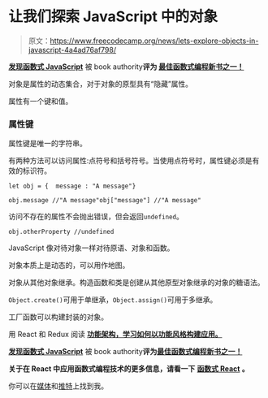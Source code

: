 # 让我们探索 JavaScript 中的对象

> 原文：<https://www.freecodecamp.org/news/lets-explore-objects-in-javascript-4a4ad76af798/>

[****发现函数式 JavaScript****](https://read.amazon.com/kp/embed?asin=B07PBQJYYG&preview=newtab&linkCode=kpe&ref_=cm_sw_r_kb_dp_cm5KCbE5BDJGE) 被 book authority****评为 [****最佳函数式编程新书之一！****](https://bookauthority.org/books/new-functional-programming-books?t=7p46zt&s=award&book=1095338781)****

对象是属性的动态集合，对于对象的原型具有“隐藏”属性。

属性有一个键和值。

### 属性键

属性键是唯一的字符串。

有两种方法可以访问属性:点符号和括号符号。当使用点符号时，属性键必须是有效的标识符。

```
let obj = {  message : "A message"}
```

```
obj.message //"A message"obj["message"] //"A message"
```

访问不存在的属性不会抛出错误，但会返回`undefined`。

```
obj.otherProperty //undefined
```

JavaScript 像对待对象一样对待原语、对象和函数。

对象本质上是动态的，可以用作地图。

对象从其他对象继承。构造函数和类是创建从其他原型对象继承的对象的糖语法。

`Object.create()`可用于单继承，`Object.assign()`可用于多继承。

工厂函数可以构建封装的对象。

用 React 和 Redux 阅读 [****功能架构，学习如何以功能风格构建应用。****](https://read.amazon.com/kp/embed?asin=B0846NRJYR&preview=newtab&linkCode=kpe&ref_=cm_sw_r_kb_dp_o.hlEbDD02JB2)

[****发现函数式 JavaScript****](https://read.amazon.com/kp/embed?asin=B07PBQJYYG&preview=newtab&linkCode=kpe&ref_=cm_sw_r_kb_dp_cm5KCbE5BDJGE&source=post_page---------------------------) 被 book authority****评为[****最佳函数式编程新书之一！****](https://bookauthority.org/books/new-functional-programming-books?t=7p46zt&s=award&book=1095338781&source=post_page---------------------------)****

****关于在 React 中应用函数式编程技术的更多信息，请看一下**** [****函数式 React****](https://read.amazon.com/kp/embed?asin=B07S1NLFTS&preview=newtab&linkCode=kpe&ref_=cm_sw_r_kb_dp_Pko5CbA30383Y&source=post_page---------------------------) ****。****

你可以在[媒体](https://medium.com/@cristiansalcescu)和[推特](https://twitter.com/cristi_salcescu)上找到我。
